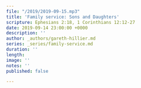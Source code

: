 ```yaml
---
file: "/2019/2019-09-15.mp3"
title: 'Family service: Sons and Daughters'
scripture: Ephesians 2:18, 1 Corinthians 12:12-27
date: 2019-09-14 23:00:00 +0000
description: ''
author: _authors/gareth-hillier.md
series: _series/family-service.md
duration: ''
length: 
image: ''
notes: ''
published: false

---
```

